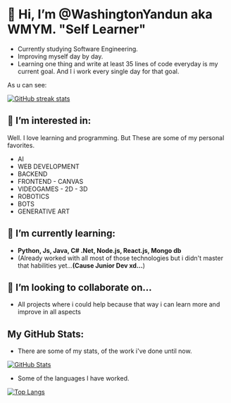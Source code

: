 # 👋 Hi, I’m @WashingtonYandun aka WMYM. **"Self Learner"**

- Currently studying Software Engineering.
- Improving myself day by day.
- Learning one thing and write at least 35 lines of code everyday is my current goal. And I i work every single day for that goal.

As u can see:

[![GitHub streak stats](https://github-readme-streak-stats.herokuapp.com/?user=WashingtonYandun)](https://github.com/WashingtonYandun)

## 👀 I’m interested in:
Well. I love learning and programming. But These are some of my personal favorites.

- AI
- WEB DEVELOPMENT
- BACKEND
- FRONTEND - CANVAS
- VIDEOGAMES - 2D - 3D
- ROBOTICS
- BOTS
- GENERATIVE ART


## 🌱 I’m currently learning:

- **Python, Js, Java, C# .Net, Node.js, React.js, Mongo db**
- (Already worked with all most of those technologies but i didn't master that habilities yet...**(Cause Junior Dev xd...**)

## 💞️ I’m looking to collaborate on...

- All projects where i could help because that way i can learn more and improve in all aspects

## My GitHub Stats:

- There are some of my stats, of the work i've done until now.

[![GitHub Stats](https://github-readme-stats.vercel.app/api?username=WashingtonYandun)](https://github.com/WashingtonYandun)

- Some of the languages I have worked.

[![Top Langs](https://github-readme-stats.vercel.app/api/top-langs/?username=WashingtonYandun&layout=compact)](https://github.com/WashingtonYandun)  
